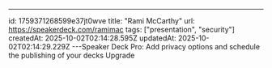 ---
id: 1759371268599e37jt0wve
title: "Rami McCarthy"
url: https://speakerdeck.com/ramimac
tags: ["presentation", "security"]
createdAt: 2025-10-02T02:14:28.595Z
updatedAt: 2025-10-02T02:14:29.229Z
---Speaker Deck Pro: Add privacy options and schedule the publishing of your decks Upgrade
